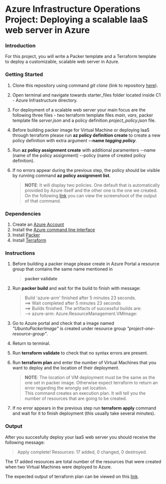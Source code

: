 # Azure Infrastructure Operations Project: Deploying a scalable IaaS web server in Azure

### Introduction
For this project, you will write a Packer template and a Terraform template to deploy a customizable, scalable web server in Azure.

### Getting Started
1. Clone this repository using command _git clone_ (link to repository [here](https://github.com/Marko-Buda/nd082-Azure-Cloud-DevOps-Starter-Code.git)).

2. Open terminal and navigate towards starter_files folder located inside C1 - Azure Infrastructure directory.

3. For deployment of a scalable web server your main focus are the following three files - two terraform template files _main_, _vars_, packer template file _server.json_ and a policy definition _project_policy.json_ file.

4. Before building packer image for Virtual Machine or deploying IaaS through terraform please run **az policy definition create** to create a new policy definition with extra argument **--name _tagging policy_**.

5. Run **az policy assignment create** with additional paramenters --name (name of the policy assignment) --policy (name of created policy definition).

6. If no errors appear during the previous step, the policy should be visible by running command  **az policy assignment list**. 
    > **NOTE**: It will display two policies. One default that is automatically provided by Azure itself and the other one is the one we created. <br /> On the following [link]() you can view the screenshoot of the output of that command.

### Dependencies
1. Create an [Azure Account](https://portal.azure.com) 
2. Install the [Azure command line interface](https://docs.microsoft.com/en-us/cli/azure/install-azure-cli?view=azure-cli-latest)
3. Install [Packer](https://www.packer.io/downloads)
4. Install [Terraform](https://www.terraform.io/downloads.html)

### Instructions

1. Before building a packer image please create in Azure Portal a resource group that contains the same name mentioned in 
   > **packer validate** 
2. Run **packer build** and wait for the build to finish with message:
    > Build 'azure-arm' finished after 5 minutes 23 seconds.<br />
==> Wait completed after 5 minutes 23 seconds<br />
==> Builds finished. The artifacts of successful builds are:<br />
--> azure-arm: Azure.ResourceManagement.VMImage:
3. Go to Azure portal and check that a image named _"UbuntuPackerImage"_ is created under resource group _"project-one-resource-group"_.
4. Return to terminal.
5. Run **terraform validate** to check that no syntax errors are present.
6. Run **terraform plan** and enter the number of Virtual Machines that you want to deploy and the location of their deployment.

    > **NOTE**: The location of VM deployment must be the same as the one set in packer image. Otherwise expect terraform to return an error regarding the wrongly set location.<br /> This command creates an execution plan. It will tell you the number of resources that are going to be created.
7. If no error appears in the previous step run **terraform apply** command and wait for it to finish deployment (this usually take several minutes).

### Output
After you succesfully deploy your IaaS web server you should receive the following message:
> Apply complete! Resources: 17 added, 0 changed, 0 destroyed.

The 17 added resources are total number of the resources that were created when two Virtual Machines were deployed to Azure.

The expected output of terraform plan can be viewed on this [link](https://github.com/Marko-Buda/nd082-Azure-Cloud-DevOps-Starter-Code/blob/master/C1%20-%20Azure%20Infrastructure%20Operations/project/starter_files/solution.plan).